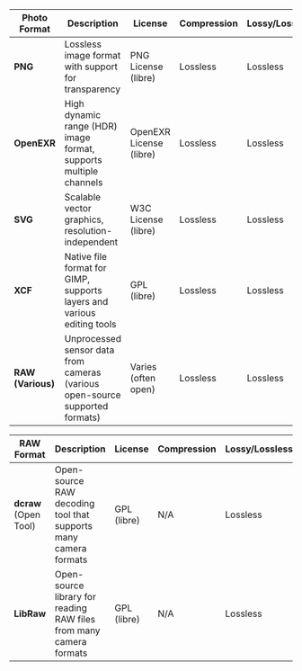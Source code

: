 | **Photo Format**  | **Description**                                                              | **License**             | **Compression** | **Lossy/Lossless** | **Use Cases**                                         |
| ----------------- | ---------------------------------------------------------------------------- | ----------------------- | --------------- | ------------------ | ----------------------------------------------------- |
| **PNG**           | Lossless image format with support for transparency                          | PNG License (libre)     | Lossless        | Lossless           | Web images, icons, graphics, transparency             |
| **OpenEXR**       | High dynamic range (HDR) image format, supports multiple channels            | OpenEXR License (libre) | Lossless        | Lossless           | Visual effects, professional photography, HDR imaging |
| **SVG**           | Scalable vector graphics, resolution-independent                             | W3C License (libre)     | Lossless        | Lossless           | Web graphics, icons, logos, illustrations             |
| **XCF**           | Native file format for GIMP, supports layers and various editing tools       | GPL (libre)             | Lossless        | Lossless           | Image editing, graphic design, prototyping            |
| **RAW (Various)** | Unprocessed sensor data from cameras (various open-source supported formats) | Varies (often open)     | Lossless        | Lossless           | Photography, professional post-processing             |

| **RAW Format**        | **Description**                                                     | **License**          | **Compression** | **Lossy/Lossless** | **Use Cases**                                                |
| --------------------- | ------------------------------------------------------------------- | -------------------- | --------------- | ------------------ | ------------------------------------------------------------ |
| **dcraw** (Open Tool) | Open-source RAW decoding tool that supports many camera formats     | GPL (libre)          | N/A             | Lossless           | Decoding and processing RAW files, photo editing, conversion |
| **LibRaw**            | Open-source library for reading RAW files from many camera formats  | GPL (libre)          | N/A             | Lossless           | RAW file decoding, processing, integration into software     |
